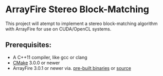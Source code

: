 ArrayFire Stereo Block-Matching 
=====

This project will atempt to implement a stereo block-matching algorithm
with ArrayFire for use on CUDA/OpenCL systems. 

## Prerequisites:
* A C++11 compiler, like gcc or clang
* [CMake](http://www.cmake.org) 3.0.0 or newer
* ArrayFire 3.0.1 or newer via. [pre-built binaries](http://arrayfire.com/download) or
  [source](https://github.com/arrayfire/arrayfire)
